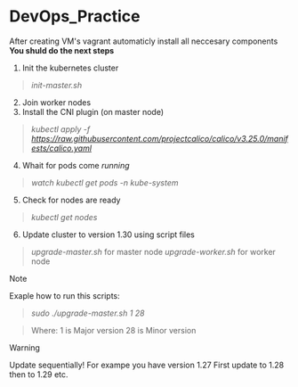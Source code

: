 # DevOps_Practice
After creating VM's vagrant automaticly install all neccesary components
**You shuld do the next steps**
1. Init the kubernetes cluster
>*init-master.sh*
2. Join worker nodes
3. Install the CNI plugin (on master node)
>*kubectl apply -f https://raw.githubusercontent.com/projectcalico/calico/v3.25.0/manifests/calico.yaml*
4. Whait for pods come *running*
>*watch kubectl get pods -n kube-system*
5. Check for nodes are ready
>*kubectl get nodes*
6. Update cluster to version 1.30 using script files
>*upgrade-master.sh* for master node
>*upgrade-worker.sh* for worker node

> [!NOTE]
>Exaple how to run this scripts:
>>*sudo ./upgrade-master.sh 1 28*

>Where:
>1 is Major version
>28 is Minor version

>[!WARNING]
>Update sequentially!
>For exampe you have version 1.27
>First update to 1.28 then to 1.29 etc.